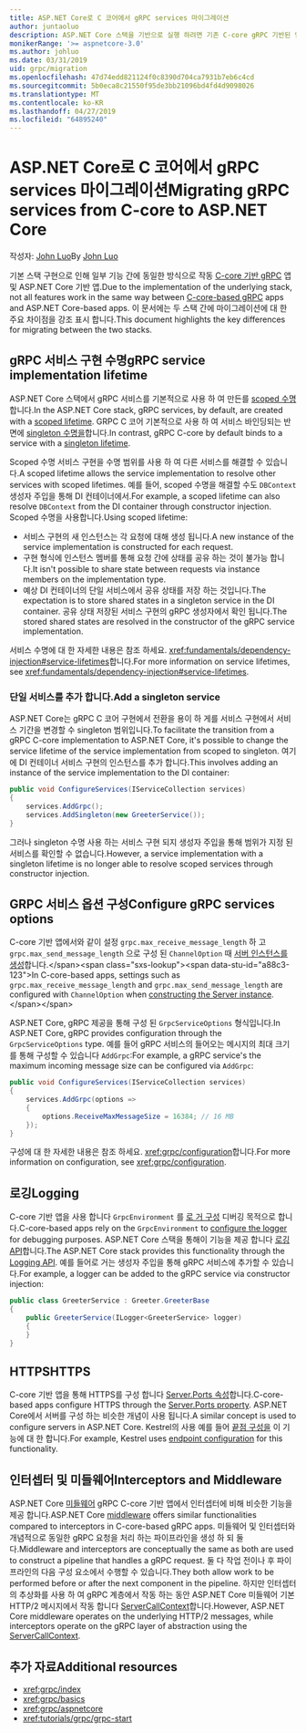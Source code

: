 ```yaml
---
title: ASP.NET Core로 C 코어에서 gRPC services 마이그레이션
author: juntaoluo
description: ASP.NET Core 스택을 기반으로 실행 하려면 기존 C-core gRPC 기반된 앱을 이동 하는 방법에 알아봅니다.
monikerRange: '>= aspnetcore-3.0'
ms.author: johluo
ms.date: 03/31/2019
uid: grpc/migration
ms.openlocfilehash: 47d74edd821124f0c8390d704ca7931b7eb6c4cd
ms.sourcegitcommit: 5b0eca8c21550f95de3bb21096bd4fd4d9098026
ms.translationtype: MT
ms.contentlocale: ko-KR
ms.lasthandoff: 04/27/2019
ms.locfileid: "64895240"
---
```

# <a name="migrating-grpc-services-from-c-core-to-aspnet-core"></a><span data-ttu-id="a88c3-103">ASP.NET Core로 C 코어에서 gRPC services 마이그레이션</span><span class="sxs-lookup"><span data-stu-id="a88c3-103">Migrating gRPC services from C-core to ASP.NET Core</span></span>

<span data-ttu-id="a88c3-104">작성자: [John Luo](https://github.com/juntaoluo)</span><span class="sxs-lookup"><span data-stu-id="a88c3-104">By [John Luo](https://github.com/juntaoluo)</span></span>

<span data-ttu-id="a88c3-105">기본 스택 구현으로 인해 일부 기능 간에 동일한 방식으로 작동 [C-core 기반 gRPC](https://grpc.io/blog/grpc-stacks) 앱 및 ASP.NET Core 기반 앱.</span><span class="sxs-lookup"><span data-stu-id="a88c3-105">Due to the implementation of the underlying stack, not all features work in the same way between [C-core-based gRPC](https://grpc.io/blog/grpc-stacks) apps and ASP.NET Core-based apps.</span></span> <span data-ttu-id="a88c3-106">이 문서에는 두 스택 간에 마이그레이션에 대 한 주요 차이점을 강조 표시 합니다.</span><span class="sxs-lookup"><span data-stu-id="a88c3-106">This document highlights the key differences for migrating between the two stacks.</span></span>

## <a name="grpc-service-implementation-lifetime"></a><span data-ttu-id="a88c3-107">gRPC 서비스 구현 수명</span><span class="sxs-lookup"><span data-stu-id="a88c3-107">gRPC service implementation lifetime</span></span>

<span data-ttu-id="a88c3-108">ASP.NET Core 스택에서 gRPC 서비스를 기본적으로 사용 하 여 만든를 [scoped 수명](xref:fundamentals/dependency-injection#service-lifetimes)합니다.</span><span class="sxs-lookup"><span data-stu-id="a88c3-108">In the ASP.NET Core stack, gRPC services, by default, are created with a [scoped lifetime](xref:fundamentals/dependency-injection#service-lifetimes).</span></span> <span data-ttu-id="a88c3-109">GRPC C 코어 기본적으로 사용 하 여 서비스 바인딩되는 반면에 [singleton 수명을](xref:fundamentals/dependency-injection#service-lifetimes)합니다.</span><span class="sxs-lookup"><span data-stu-id="a88c3-109">In contrast, gRPC C-core by default binds to a service with a [singleton lifetime](xref:fundamentals/dependency-injection#service-lifetimes).</span></span>

<span data-ttu-id="a88c3-110">Scoped 수명 서비스 구현을 수명 범위를 사용 하 여 다른 서비스를 해결할 수 있습니다.</span><span class="sxs-lookup"><span data-stu-id="a88c3-110">A scoped lifetime allows the service implementation to resolve other services with scoped lifetimes.</span></span> <span data-ttu-id="a88c3-111">예를 들어, scoped 수명을 해결할 수도 `DBContext` 생성자 주입을 통해 DI 컨테이너에서.</span><span class="sxs-lookup"><span data-stu-id="a88c3-111">For example, a scoped lifetime can also resolve `DBContext` from the DI container through constructor injection.</span></span> <span data-ttu-id="a88c3-112">Scoped 수명을 사용합니다.</span><span class="sxs-lookup"><span data-stu-id="a88c3-112">Using scoped lifetime:</span></span>

* <span data-ttu-id="a88c3-113">서비스 구현의 새 인스턴스는 각 요청에 대해 생성 됩니다.</span><span class="sxs-lookup"><span data-stu-id="a88c3-113">A new instance of the service implementation is constructed for each request.</span></span>
* <span data-ttu-id="a88c3-114">구현 형식에 인스턴스 멤버를 통해 요청 간에 상태를 공유 하는 것이 불가능 합니다.</span><span class="sxs-lookup"><span data-stu-id="a88c3-114">It isn't possible to share state between requests via instance members on the implementation type.</span></span>
* <span data-ttu-id="a88c3-115">예상 DI 컨테이너의 단일 서비스에서 공유 상태를 저장 하는 것입니다.</span><span class="sxs-lookup"><span data-stu-id="a88c3-115">The expectation is to store shared states in a singleton service in the DI container.</span></span> <span data-ttu-id="a88c3-116">공유 상태 저장된 서비스 구현의 gRPC 생성자에서 확인 됩니다.</span><span class="sxs-lookup"><span data-stu-id="a88c3-116">The stored shared states are resolved in the constructor of the gRPC service implementation.</span></span>

<span data-ttu-id="a88c3-117">서비스 수명에 대 한 자세한 내용은 참조 하세요. <xref:fundamentals/dependency-injection#service-lifetimes>합니다.</span><span class="sxs-lookup"><span data-stu-id="a88c3-117">For more information on service lifetimes, see <xref:fundamentals/dependency-injection#service-lifetimes>.</span></span>

### <a name="add-a-singleton-service"></a><span data-ttu-id="a88c3-118">단일 서비스를 추가 합니다.</span><span class="sxs-lookup"><span data-stu-id="a88c3-118">Add a singleton service</span></span>

<span data-ttu-id="a88c3-119">ASP.NET Core는 gRPC C 코어 구현에서 전환을 용이 하 게를 서비스 구현에서 서비스 기간을 변경할 수 singleton 범위입니다.</span><span class="sxs-lookup"><span data-stu-id="a88c3-119">To facilitate the transition from a gRPC C-core implementation to ASP.NET Core, it's possible to change the service lifetime of the service implementation from scoped to singleton.</span></span> <span data-ttu-id="a88c3-120">여기에 DI 컨테이너 서비스 구현의 인스턴스를 추가 합니다.</span><span class="sxs-lookup"><span data-stu-id="a88c3-120">This involves adding an instance of the service implementation to the DI container:</span></span>

```csharp
public void ConfigureServices(IServiceCollection services)
{
    services.AddGrpc();
    services.AddSingleton(new GreeterService());
}
```

<span data-ttu-id="a88c3-121">그러나 singleton 수명 사용 하는 서비스 구현 되지 생성자 주입을 통해 범위가 지정 된 서비스를 확인할 수 없습니다.</span><span class="sxs-lookup"><span data-stu-id="a88c3-121">However, a service implementation with a singleton lifetime is no longer able to resolve scoped services through constructor injection.</span></span>

## <a name="configure-grpc-services-options"></a><span data-ttu-id="a88c3-122">GRPC 서비스 옵션 구성</span><span class="sxs-lookup"><span data-stu-id="a88c3-122">Configure gRPC services options</span></span>

<span data-ttu-id="a88c3-123">C-core 기반 앱에서와 같이 설정 `grpc.max_receive_message_length` 하 고 `grpc.max_send_message_length` 으로 구성 된 `ChannelOption` 때 [서버 인스턴스를 생성](https://grpc.io/grpc/csharp/api/Grpc.Core.Server.html#Grpc_Core_Server__ctor_System_Collections_Generic_IEnumerable_Grpc_Core_ChannelOption__)합니다.</span><span class="sxs-lookup"><span data-stu-id="a88c3-123">In C-core-based apps, settings such as `grpc.max_receive_message_length` and `grpc.max_send_message_length` are configured with `ChannelOption` when [constructing the Server instance](https://grpc.io/grpc/csharp/api/Grpc.Core.Server.html#Grpc_Core_Server__ctor_System_Collections_Generic_IEnumerable_Grpc_Core_ChannelOption__).</span></span>

<span data-ttu-id="a88c3-124">ASP.NET Core, gRPC 제공을 통해 구성 된 `GrpcServiceOptions` 형식입니다.</span><span class="sxs-lookup"><span data-stu-id="a88c3-124">In ASP.NET Core, gRPC provides configuration through the `GrpcServiceOptions` type.</span></span> <span data-ttu-id="a88c3-125">예를 들어 gRPC 서비스의 들어오는 메시지의 최대 크기를 통해 구성할 수 있습니다 `AddGrpc`:</span><span class="sxs-lookup"><span data-stu-id="a88c3-125">For example, a gRPC service's the maximum incoming message size can be configured via `AddGrpc`:</span></span>

```csharp
public void ConfigureServices(IServiceCollection services)
{
    services.AddGrpc(options =>
    {
        options.ReceiveMaxMessageSize = 16384; // 16 MB
    });
}
```

<span data-ttu-id="a88c3-126">구성에 대 한 자세한 내용은 참조 하세요. <xref:grpc/configuration>합니다.</span><span class="sxs-lookup"><span data-stu-id="a88c3-126">For more information on configuration, see <xref:grpc/configuration>.</span></span>

## <a name="logging"></a><span data-ttu-id="a88c3-127">로깅</span><span class="sxs-lookup"><span data-stu-id="a88c3-127">Logging</span></span>

<span data-ttu-id="a88c3-128">C-core 기반 앱을 사용 합니다 `GrpcEnvironment` 를 [로 거 구성](https://grpc.io/grpc/csharp/api/Grpc.Core.GrpcEnvironment.html?q=size#Grpc_Core_GrpcEnvironment_SetLogger_Grpc_Core_Logging_ILogger_) 디버깅 목적으로 합니다.</span><span class="sxs-lookup"><span data-stu-id="a88c3-128">C-core-based apps rely on the `GrpcEnvironment` to [configure the logger](https://grpc.io/grpc/csharp/api/Grpc.Core.GrpcEnvironment.html?q=size#Grpc_Core_GrpcEnvironment_SetLogger_Grpc_Core_Logging_ILogger_) for debugging purposes.</span></span> <span data-ttu-id="a88c3-129">ASP.NET Core 스택을 통해이 기능을 제공 합니다 [로깅 API](xref:fundamentals/logging/index)합니다.</span><span class="sxs-lookup"><span data-stu-id="a88c3-129">The ASP.NET Core stack provides this functionality through the [Logging API](xref:fundamentals/logging/index).</span></span> <span data-ttu-id="a88c3-130">예를 들어로 거는 생성자 주입을 통해 gRPC 서비스에 추가할 수 있습니다.</span><span class="sxs-lookup"><span data-stu-id="a88c3-130">For example, a logger can be added to the gRPC service via constructor injection:</span></span>

```csharp
public class GreeterService : Greeter.GreeterBase
{
    public GreeterService(ILogger<GreeterService> logger)
    {
    }
}
```

## <a name="https"></a><span data-ttu-id="a88c3-131">HTTPS</span><span class="sxs-lookup"><span data-stu-id="a88c3-131">HTTPS</span></span>

<span data-ttu-id="a88c3-132">C-core 기반 앱을 통해 HTTPS를 구성 합니다 [Server.Ports 속성](https://grpc.io/grpc/csharp/api/Grpc.Core.Server.html#Grpc_Core_Server_Ports)합니다.</span><span class="sxs-lookup"><span data-stu-id="a88c3-132">C-core-based apps configure HTTPS through the [Server.Ports property](https://grpc.io/grpc/csharp/api/Grpc.Core.Server.html#Grpc_Core_Server_Ports).</span></span> <span data-ttu-id="a88c3-133">ASP.NET Core에서 서버를 구성 하는 비슷한 개념이 사용 됩니다.</span><span class="sxs-lookup"><span data-stu-id="a88c3-133">A similar concept is used to configure servers in ASP.NET Core.</span></span> <span data-ttu-id="a88c3-134">Kestrel의 사용 예를 들어 [끝점 구성을](xref:fundamentals/servers/kestrel#endpoint-configuration) 이 기능에 대 한 합니다.</span><span class="sxs-lookup"><span data-stu-id="a88c3-134">For example, Kestrel uses [endpoint configuration](xref:fundamentals/servers/kestrel#endpoint-configuration) for this functionality.</span></span>

## <a name="interceptors-and-middleware"></a><span data-ttu-id="a88c3-135">인터셉터 및 미들웨어</span><span class="sxs-lookup"><span data-stu-id="a88c3-135">Interceptors and Middleware</span></span>

<span data-ttu-id="a88c3-136">ASP.NET Core [미들웨어](xref:fundamentals/middleware/index) gRPC C-core 기반 앱에서 인터셉터에 비해 비슷한 기능을 제공 합니다.</span><span class="sxs-lookup"><span data-stu-id="a88c3-136">ASP.NET Core [middleware](xref:fundamentals/middleware/index) offers similar functionalities compared to interceptors in C-core-based gRPC apps.</span></span> <span data-ttu-id="a88c3-137">미들웨어 및 인터셉터와 개념적으로 동일한 gRPC 요청을 처리 하는 파이프라인을 생성 하 되 둘 다.</span><span class="sxs-lookup"><span data-stu-id="a88c3-137">Middleware and interceptors are conceptually the same as both are used to construct a pipeline that handles a gRPC request.</span></span> <span data-ttu-id="a88c3-138">둘 다 작업 전이나 후 파이프라인의 다음 구성 요소에서 수행할 수 있습니다.</span><span class="sxs-lookup"><span data-stu-id="a88c3-138">They both allow work to be performed before or after the next component in the pipeline.</span></span> <span data-ttu-id="a88c3-139">하지만 인터셉터의 추상화를 사용 하 여 gRPC 계층에서 작동 하는 동안 ASP.NET Core 미들웨어 기본 HTTP/2 메시지에서 작동 합니다 [ServerCallContext](https://grpc.io/grpc/csharp/api/Grpc.Core.ServerCallContext.html)합니다.</span><span class="sxs-lookup"><span data-stu-id="a88c3-139">However, ASP.NET Core middleware operates on the underlying HTTP/2 messages, while interceptors operate on the gRPC layer of abstraction using the [ServerCallContext](https://grpc.io/grpc/csharp/api/Grpc.Core.ServerCallContext.html).</span></span>

## <a name="additional-resources"></a><span data-ttu-id="a88c3-140">추가 자료</span><span class="sxs-lookup"><span data-stu-id="a88c3-140">Additional resources</span></span>

* <xref:grpc/index>
* <xref:grpc/basics>
* <xref:grpc/aspnetcore>
* <xref:tutorials/grpc/grpc-start>

